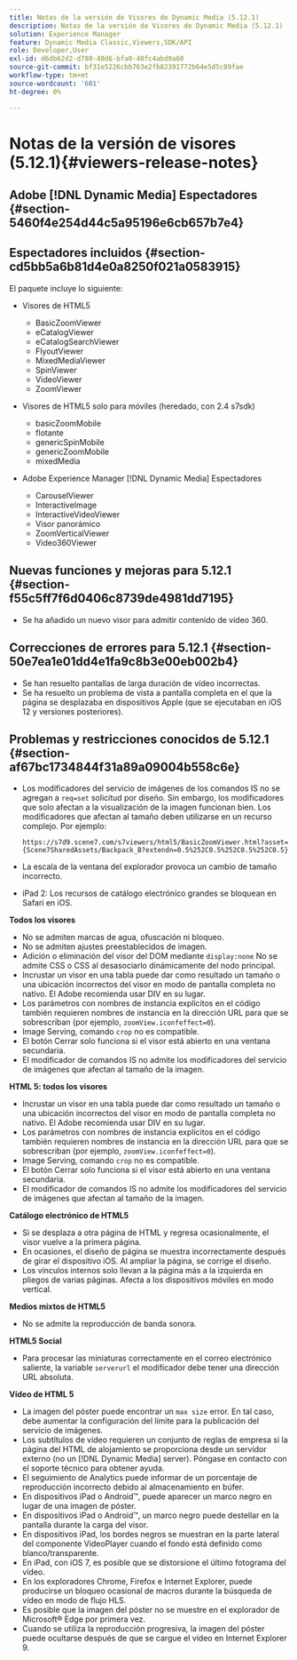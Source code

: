 ```yaml
---
title: Notas de la versión de Visores de Dynamic Media (5.12.1)
description: Notas de la versión de Visores de Dynamic Media (5.12.1)
solution: Experience Manager
feature: Dynamic Media Classic,Viewers,SDK/API
role: Developer,User
exl-id: d6db62d2-d780-48d6-bfa0-40fc4abd9a60
source-git-commit: bf31e5226cbb763e2fb82391772b64e5d5c89fae
workflow-type: tm+mt
source-wordcount: '601'
ht-degree: 0%

---
```


# Notas de la versión de visores (5.12.1){#viewers-release-notes}

## Adobe [!DNL Dynamic Media] Espectadores {#section-5460f4e254d44c5a95196e6cb657b7e4}

## Espectadores incluidos {#section-cd5bb5a6b81d4e0a8250f021a0583915}

El paquete incluye lo siguiente:

* Visores de HTML5

   * BasicZoomViewer
   * eCatalogViewer
   * eCatalogSearchViewer
   * FlyoutViewer
   * MixedMediaViewer
   * SpinViewer
   * VideoViewer
   * ZoomViewer

* Visores de HTML5 solo para móviles (heredado, con 2.4 s7sdk)

   * basicZoomMobile
   * flotante
   * genericSpinMobile
   * genericZoomMobile
   * mixedMedia

* Adobe Experience Manager [!DNL Dynamic Media] Espectadores

   * CarouselViewer
   * InteractiveImage
   * InteractiveVideoViewer
   * Visor panorámico
   * ZoomVerticalViewer
   * Video360Viewer

## Nuevas funciones y mejoras para 5.12.1 {#section-f55c5ff7f6d0406c8739de4981dd7195}

* Se ha añadido un nuevo visor para admitir contenido de vídeo 360.

## Correcciones de errores para 5.12.1 {#section-50e7ea1e01dd4e1fa9c8b3e00eb002b4}

* Se han resuelto pantallas de larga duración de vídeo incorrectas.
* Se ha resuelto un problema de vista a pantalla completa en el que la página se desplazaba en dispositivos Apple (que se ejecutaban en iOS 12 y versiones posteriores).

## Problemas y restricciones conocidos de 5.12.1 {#section-af67bc1734844f31a89a09004b558c6e}

* Los modificadores del servicio de imágenes de los comandos IS no se agregan a `req=set` solicitud por diseño. Sin embargo, los modificadores que solo afectan a la visualización de la imagen funcionan bien. Los modificadores que afectan al tamaño deben utilizarse en un recurso complejo. Por ejemplo:

   `https://s7d9.scene7.com/s7viewers/html5/BasicZoomViewer.html?asset= {Scene7SharedAssets/Backpack_B?extendn=0.5%252C0.5%252C0.5%252C0.5}`

* La escala de la ventana del explorador provoca un cambio de tamaño incorrecto.
* iPad 2: Los recursos de catálogo electrónico grandes se bloquean en Safari en iOS.

**Todos los visores**

* No se admiten marcas de agua, ofuscación ni bloqueo.
* No se admiten ajustes preestablecidos de imagen.
* Adición o eliminación del visor del DOM mediante `display:none` No se admite CSS o CSS al desasociarlo dinámicamente del nodo principal.
* Incrustar un visor en una tabla puede dar como resultado un tamaño o una ubicación incorrectos del visor en modo de pantalla completa no nativo. El Adobe recomienda usar DIV en su lugar.
* Los parámetros con nombres de instancia explícitos en el código también requieren nombres de instancia en la dirección URL para que se sobrescriban (por ejemplo, `zoomView.iconfeffect=0`).
* Image Serving, comando `crop` no es compatible.
* El botón Cerrar solo funciona si el visor está abierto en una ventana secundaria.
* El modificador de comandos IS no admite los modificadores del servicio de imágenes que afectan al tamaño de la imagen.

**HTML 5: todos los visores**

* Incrustar un visor en una tabla puede dar como resultado un tamaño o una ubicación incorrectos del visor en modo de pantalla completa no nativo. El Adobe recomienda usar DIV en su lugar.
* Los parámetros con nombres de instancia explícitos en el código también requieren nombres de instancia en la dirección URL para que se sobrescriban (por ejemplo, `zoomView.iconfeffect=0`).
* Image Serving, comando `crop` no es compatible.
* El botón Cerrar solo funciona si el visor está abierto en una ventana secundaria.
* El modificador de comandos IS no admite los modificadores del servicio de imágenes que afectan al tamaño de la imagen.

**Catálogo electrónico de HTML5**

* Si se desplaza a otra página de HTML y regresa ocasionalmente, el visor vuelve a la primera página.
* En ocasiones, el diseño de página se muestra incorrectamente después de girar el dispositivo iOS. Al ampliar la página, se corrige el diseño.
* Los vínculos internos solo llevan a la página más a la izquierda en pliegos de varias páginas. Afecta a los dispositivos móviles en modo vertical.

**Medios mixtos de HTML5**

* No se admite la reproducción de banda sonora.

**HTML5 Social**

* Para procesar las miniaturas correctamente en el correo electrónico saliente, la variable `serverurl` el modificador debe tener una dirección URL absoluta.

**Vídeo de HTML 5**

* La imagen del póster puede encontrar un `max size` error. En tal caso, debe aumentar la configuración del límite para la publicación del servicio de imágenes.
* Los subtítulos de vídeo requieren un conjunto de reglas de empresa si la página del HTML de alojamiento se proporciona desde un servidor externo (no un [!DNL Dynamic Media] server). Póngase en contacto con el soporte técnico para obtener ayuda.
* El seguimiento de Analytics puede informar de un porcentaje de reproducción incorrecto debido al almacenamiento en búfer.
* En dispositivos iPad o Android™, puede aparecer un marco negro en lugar de una imagen de póster.
* En dispositivos iPad o Android™, un marco negro puede destellar en la pantalla durante la carga del visor.
* En dispositivos iPad, los bordes negros se muestran en la parte lateral del componente VideoPlayer cuando el fondo está definido como blanco/transparente.
* En iPad, con iOS 7, es posible que se distorsione el último fotograma del vídeo.
* En los exploradores Chrome, Firefox e Internet Explorer, puede producirse un bloqueo ocasional de macros durante la búsqueda de vídeo en modo de flujo HLS.
* Es posible que la imagen del póster no se muestre en el explorador de Microsoft® Edge por primera vez.
* Cuando se utiliza la reproducción progresiva, la imagen del póster puede ocultarse después de que se cargue el vídeo en Internet Explorer 9.
